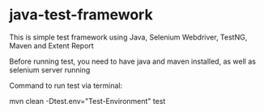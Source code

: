 # java-test-framework

This is simple test framework using Java, Selenium Webdriver, TestNG, Maven and Extent Report

Before running test, you need to have java and maven installed, as well as selenium server running

Command to run test via terminal:

mvn clean -Dtest.env="Test-Environment" test
